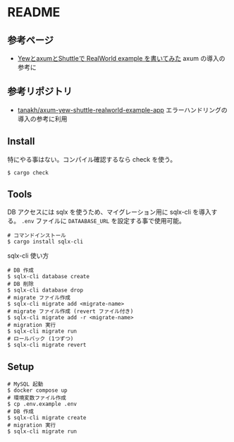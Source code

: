 # README

## 参考ページ

- [YewとaxumとShuttleで RealWorld example を書いてみた](https://zenn.dev/tanakh/articles/realworld-zum-yew-shuttle)
  axum の導入の参考に

## 参考リポジトリ

- [tanakh/axum-yew-shuttle-realworld-example-app](https://github.com/tanakh/axum-yew-shuttle-realworld-example-app)
  エラーハンドリングの導入の参考に利用
## Install

特にやる事はない。コンパイル確認するなら check を使う。

``` shellsession
$ cargo check
```

## Tools

DB アクセスには sqlx を使うため、マイグレーション用に sqlx-cli を導入する。
`.env` ファイルに `DATAABASE_URL` を設定する事で使用可能。

``` shellsession
# コマンドインストール
$ cargo install sqlx-cli
```

sqlx-cli 使い方
``` shellsession
# DB 作成
$ sqlx-cli database create
# DB 削除
$ sqlx-cli database drop
# migrate ファイル作成
$ sqlx-cli migrate add <migrate-name>
# migrate ファイル作成 (revert ファイル付き)
$ sqlx-cli migrate add -r <migrate-name>
# migration 実行
$ sqlx-cli migrate run
# ロールバック (1つずつ)
$ sqlx-cli migrate revert
```

## Setup

``` shellsession
# MySQL 起動
$ docker compose up
# 環境変数ファイル作成
$ cp .env.example .env
# DB 作成
$ sqlx-cli migrate create
# migration 実行
$ sqlx-cli migrate run
```
